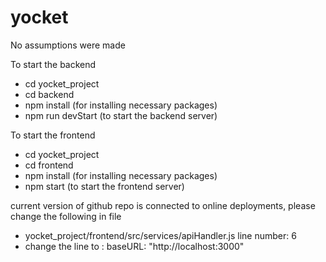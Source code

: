 # yocket

No assumptions were made

To start the backend

- cd yocket_project
- cd backend
- npm install (for installing necessary packages)
- npm run devStart (to start the backend server)

To start the frontend

- cd yocket_project
- cd frontend
- npm install (for installing necessary packages)
- npm start (to start the frontend server)

current version of github repo is connected to online deployments, please change the following in file

- yocket_project/frontend/src/services/apiHandler.js line number: 6
- change the line to : baseURL: "http://localhost:3000"
